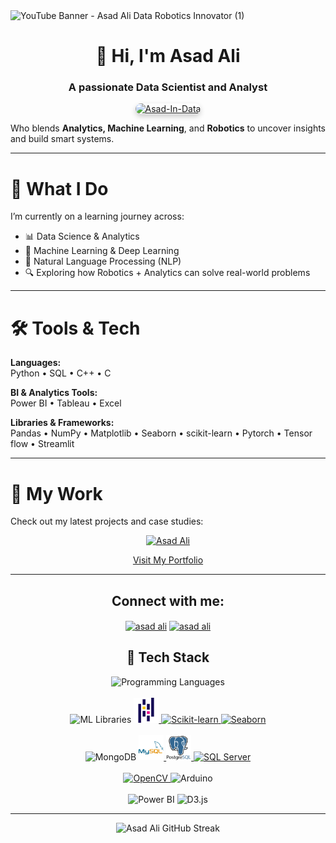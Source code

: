 

<img width="2560" height="500" alt="YouTube Banner - Asad Ali Data   Robotics Innovator (1)" src="https://github.com/user-attachments/assets/5e768958-f36b-4fd7-bd91-8497f16b6f97" />



<h1 align="center"> 💫 Hi, I'm Asad Ali</h1>
<h3 align="center">A passionate Data Scientist and Analyst</h3>

<p align="center">
    <a href="https://github.com/Asad-In-Data" target="_blank">
        <img src="https://komarev.com/ghpvc/?username=datz-asadanalyst&label=Profile%20views&color=4A90E2&style=for-the-badge" alt="Asad-In-Data" style="border-radius: 10px; box-shadow: 0 4px 8px rgba(0, 0, 0, 0.2);" />
    </a>
</p>


 Who blends **Analytics, Machine Learning**, and **Robotics** to uncover insights and build smart systems.

---

# 🚀 What I Do

I’m currently on a learning journey across:

- 📊 Data Science & Analytics  
- 🤖 Machine Learning & Deep Learning  
- 🧠 Natural Language Processing (NLP)  
- 🔍 Exploring how Robotics + Analytics can solve real-world problems

---

# 🛠️ Tools & Tech

**Languages:**  
Python • SQL • C++ • C

**BI & Analytics Tools:**  
Power BI • Tableau • Excel

**Libraries & Frameworks:**  
Pandas • NumPy • Matplotlib • Seaborn • scikit-learn • Pytorch • Tensor flow • Streamlit

---

# 📂 My Work

Check out my latest projects and case studies:  
<p align="center">
  <a href="https://asad-in-data.github.io/" target="_blank">
    <img src="https://github.com/user-attachments/assets/71e87968-b5ed-483b-9196-c523979848dd" alt="Asad Ali" height="80" width="60" />
  </a>
</p>

<p align="center">
  <a href="https://asad-in-data.github.io/" target="_blank">Visit My Portfolio</a>
</p>


---



<h2 align="center">Connect with me:</h2>
<p align="center">
<a href="https://linkedin.com/in/asad ali" target="blank"><img align="center" src="https://raw.githubusercontent.com/rahuldkjain/github-profile-readme-generator/master/src/images/icons/Social/linked-in-alt.svg" alt="asad ali" height="30" width="40" /></a>
<a href="https://medium.com/@asadchishti46" target="blank"><img align="center" src="https://raw.githubusercontent.com/rahuldkjain/github-profile-readme-generator/master/src/images/icons/Social/medium.svg" alt="asad ali" height="30" width="40" /></a>    
</p>





<!-- TECHNOLOGIES & TOOLS -->

<h2 align="center">🚀 Tech Stack</h2>

<p align="center">
  <!-- Programming Languages -->
  <img src="https://skillicons.dev/icons?i=python,c,cpp" alt="Programming Languages" />
  <br/><br/>

  <!-- ML / DS Libraries -->
  <img src="https://skillicons.dev/icons?i=tensorflow,pytorch" alt="ML Libraries" />
  <a href="https://pandas.pydata.org/" target="_blank" title="Pandas">
    <img src="https://raw.githubusercontent.com/devicons/devicon/master/icons/pandas/pandas-original.svg" width="40" height="40" alt="Pandas"/>
  </a>
  <a href="https://scikit-learn.org/" target="_blank" title="Scikit-learn">
    <img src="https://upload.wikimedia.org/wikipedia/commons/0/05/Scikit_learn_logo_small.svg" width="40" height="40" alt="Scikit-learn"/>
  </a>
  <a href="https://seaborn.pydata.org/" target="_blank" title="Seaborn">
    <img src="https://seaborn.pydata.org/_images/logo-mark-lightbg.svg" width="40" height="40" alt="Seaborn"/>
  </a>
  <br/><br/>

  <!-- Databases -->
  <img src="https://skillicons.dev/icons?i=mongodb" alt="MongoDB" />
  <a href="https://www.mysql.com/" target="_blank" title="MySQL">
    <img src="https://raw.githubusercontent.com/devicons/devicon/master/icons/mysql/mysql-original-wordmark.svg" width="40" height="40" alt="MySQL"/>
  </a>
  <a href="https://www.postgresql.org" target="_blank" title="PostgreSQL">
    <img src="https://raw.githubusercontent.com/devicons/devicon/master/icons/postgresql/postgresql-original-wordmark.svg" width="40" height="40" alt="PostgreSQL"/>
  </a>
  <a href="https://www.microsoft.com/en-us/sql-server" target="_blank" title="SQL Server">
    <img src="https://www.svgrepo.com/show/303229/microsoft-sql-server-logo.svg" width="40" height="40" alt="SQL Server"/>
  </a>
  <br/><br/>

  <!-- Computer Vision & Robotics -->
  <a href="https://opencv.org/" target="_blank" title="OpenCV">
    <img src="https://www.vectorlogo.zone/logos/opencv/opencv-icon.svg" width="40" height="40" alt="OpenCV"/>
  </a>
  <img src="https://skillicons.dev/icons?i=arduino" alt="Arduino" />
  <br/><br/>

  <!-- BI / Data Visualization -->
  <img src="https://img.shields.io/badge/Power%20BI-F2C811?style=for-the-badge&logo=powerbi&logoColor=black" alt="Power BI" />
  <img src="https://img.shields.io/badge/D3.js-F9A03C?style=for-the-badge&logo=d3.js&logoColor=black" alt="D3.js" />
</p>


---


  


<p align="center">
  <img src="https://github-readme-streak-stats.herokuapp.com?user=Asad-In-Data&theme=tokyonight&hide_border=false&date_format=M%20j%5B%2C%20Y%5D" alt="Asad Ali GitHub Streak" />
</p>




